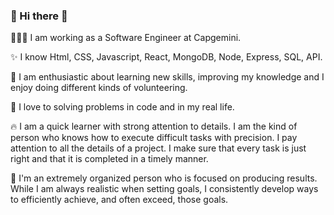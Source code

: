 ### 🌼  Hi there 🌼


👩🏼‍💻   I am working as a Software Engineer at Capgemini. 

✨   I know Html, CSS, Javascript, React, MongoDB, Node, Express, SQL, API.

🥰   I am enthusiastic about learning new skills, improving my knowledge and I enjoy doing different kinds of volunteering.

🐛   I love to solving problems in code and in my real life.

🔥   I am a quick learner with strong attention to details.
     I am the kind of person who knows how to execute difficult tasks with precision. 
     I pay attention to all the details of a project. 
     I make sure that every task is just right and that it is completed in a timely manner.

🏹   I'm an extremely organized person who is focused on producing results.
     While I am always realistic when setting goals, I consistently develop ways to efficiently achieve, and often exceed, those goals.

<!--
**ellietms/ellietms** is a ✨ _special_ ✨ repository because its `README.md` (this file) appears on your GitHub profile.

Here are some ideas to get you started:

- 🔭 I’m currently working on ...
- 🌱 I’m currently learning ...
- 👯 I’m looking to collaborate on ...
- 🤔 I’m looking for help with ...
- 💬 Ask me about ...
- 📫 How to reach me: ...
- 😄 Pronouns: ...
- ⚡ Fun fact: ...
-->
